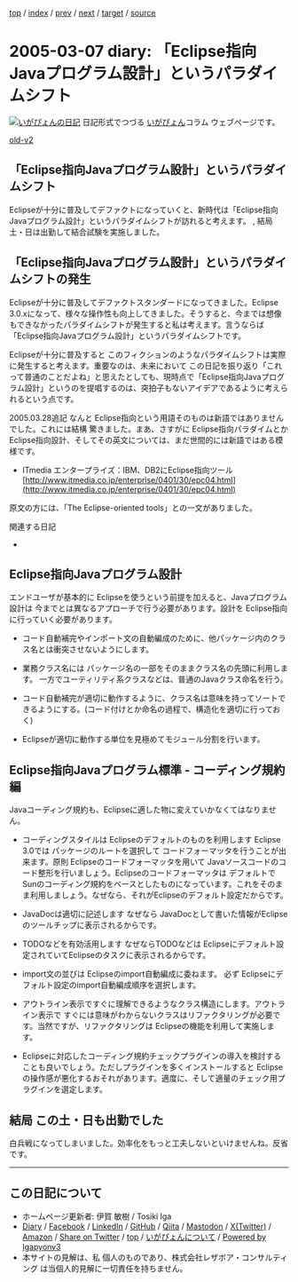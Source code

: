 [top](../index.html) 
 / [index](index.html) 
 / [prev](ig050304.html) 
 / [next](ig050312.html) 
 / [target](https://www.igapyon.jp/igapyon/diary/2005/ig050307.html) 
 / [source](https://github.com/igapyon/diary/blob/master/2005/ig050307.src.md) 

2005-03-07 diary: 「Eclipse指向Javaプログラム設計」というパラダイムシフト
=====================================================================================================
[![いがぴょんの日記](https://www.igapyon.jp/igapyon/diary/images/iga202308_64.jpg "いがぴょん")](https://www.igapyon.jp/igapyon/diary/memo/memoigapyon.html) 日記形式でつづる [いがぴょん](https://www.igapyon.jp/igapyon/diary/memo/memoigapyon.html)コラム ウェブページです。

[old-v2](ig050307-orig.html)

## 「Eclipse指向Javaプログラム設計」というパラダイムシフト

Eclipseが十分に普及してデファクトになっていくと、新時代は「Eclipse指向Javaプログラム設計」というパラダイムシフトが訪れると考えます。 , 結局 土・日は出勤して結合試験を実施しました。


## 「Eclipse指向Javaプログラム設計」というパラダイムシフトの発生

Eclipseが十分に普及してデファクトスタンダードになってきました。Eclipse 3.0.xになって、様々な操作性も向上してきました。そうすると、今までは想像もできなかったパラダイムシフトが発生すると私は考えます。言うならば「Eclipse指向Javaプログラム設計」というパラダイムシフトです。

Eclipseが十分に普及すると このフィクションのようなパラダイムシフトは実際に発生すると考えます。重要なのは、未来において この日記を振り返り「これって普通のことだよね」と思えたとしても、現時点で「Eclipse指向Javaプログラム設計」というのを提唱するのは、突拍子もないアイデアであるように考えられるという点です。

2005.03.28追記 なんと Eclipse指向という用語そのものは新語ではありませんでした。これには結構 驚きました。まあ、さすがに Eclipse指向パラダイムとか
Eclipse指向設計、そしてその英文については、まだ世間的には新語ではある模様です。

* ITmedia エンタープライズ：IBM、DB2にEclipse指向ツール
  [http://www.itmedia.co.jp/enterprise/0401/30/epc04.html](http://www.itmedia.co.jp/enterprise/0401/30/epc04.html)

原文の方には、「The Eclipse-oriented tools」との一文がありました。

関連する日記

* 

## Eclipse指向Javaプログラム設計

エンドユーザが基本的に Eclipseを使うという前提を加えると、Javaプログラム設計は 今までとは異なるアプローチで行う必要があります。設計を
Eclipse指向に行っていく必要があります。

* コード自動補完やインポート文の自動編成のために、他パッケージ内のクラス名とは衝突させないようにします。
  
* 業務クラス名には パッケージ名の一部をそのままクラス名の先頭に利用します。
  一方でユーティリティ系クラスなどは、普通のJavaクラス命名を行う。
  
* コード自動補完が適切に動作するように、クラス名は意味を持ってソートできるようにする。(コード付けとか命名の過程で、構造化を適切に行っておく)
  
* Eclipseが適切に動作する単位を見極めてモジュール分割を行います。

## Eclipse指向Javaプログラム標準 - コーディング規約編

Javaコーディング規約も、Eclipseに適した物に変えていかなくてはなりません。

* コーディングスタイルは Eclipseのデフォルトのものを利用します
  Eclipse 3.0では パッケージのルートを選択して コードフォーマッタを行うことが出来ます。原則 Eclipseのコードフォーマッタを用いて
  Javaソースコードのコード整形を行いましょう。Eclipseのコードフォーマッタは デフォルトでSunのコーディング規約をベースとしたものになっています。これをそのまま利用しましょう。なぜなら、それがEclipseのデフォルト設定だからです。
  
* JavaDocは適切に記述します
  なぜなら JavaDocとして書いた情報がEclipseのツールチップに表示されるからです。
  
* TODOなどを有効活用します
  なぜならTODOなどは Eclipseにデフォルト設定されていてEclipseのタスクに表示されるからです。
  
* import文の並びは Eclipseのimport自動編成に委ねます。
  必ず Eclipseにデフォルト設定のimport自動編成順序を選択します。
  
* アウトライン表示ですぐに理解できるようなクラス構造にします。アウトライン表示で すぐには意味がわからないクラスはリファクタリングが必要です。当然ですが、リファクタリングは Eclipseの機能を利用して実施します。
  
* Eclipseに対応したコーディング規約チェックプラグインの導入を検討することも良いでしょう。ただしプラグインを多くインストールすると Eclipseの操作感が悪化するおそれがあります。適度に、そして適量のチェック用プラグインを選定します。

## 結局 この土・日も出勤でした

白兵戦になってしまいました。効率化をもっと工夫しないといけませんね。反省です。


----------------------------------------------------------------------------------------------------

## この日記について

* ホームページ更新者: 伊賀 敏樹 / Tosiki Iga
* [Diary](https://www.igapyon.jp/igapyon/diary/) / [Facebook](https://www.facebook.com/igapyon) / [LinkedIn](https://www.linkedin.com/in/toshikiiga) / [GitHub](https://github.com/igapyon) / [Qiita](https://qiita.com/igapyon) / [Mastodon](https://social.vivaldi.net/@igapyon) / [X(Twitter)](https://twitter.com/ToshikiIga) / [Amazon](https://www.amazon.co.jp/%E4%BC%8A%E8%B3%80-%E6%95%8F%E6%A8%B9/e/B004LTQWCQ) / 
[Share on Twitter](https://twitter.com/intent/tweet?hashtags=igapyon%2Cdiary%2C%E3%81%84%E3%81%8C%E3%81%B4%E3%82%87%E3%82%93&text=%E3%80%8CEclipse%E6%8C%87%E5%90%91Java%E3%83%97%E3%83%AD%E3%82%B0%E3%83%A9%E3%83%A0%E8%A8%AD%E8%A8%88%E3%80%8D%E3%81%A8%E3%81%84%E3%81%86%E3%83%91%E3%83%A9%E3%83%80%E3%82%A4%E3%83%A0%E3%82%B7%E3%83%95%E3%83%88&url=https%3A%2F%2Fwww.igapyon.jp%2Figapyon%2Fdiary%2F2005%2Fig050307.html) / [top](../index.html) / [いがぴょんについて](https://www.igapyon.jp/igapyon/diary/memo/memoigapyon.html) / [Powered by Igapyonv3](https://github.com/igapyon/igapyonv3)
* 本サイトの見解は、私 個人のものであり、株式会社レザボア・コンサルティング は当個人的見解に一切責任を持ちません。 

